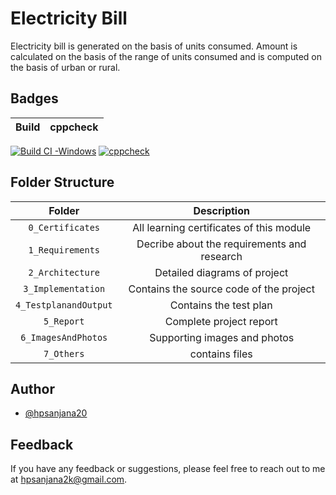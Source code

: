 # Electricity Bill
Electricity bill is generated on the basis of units consumed. Amount is calculated on the basis of the range of units consumed and is computed on the basis of urban or rural.


## Badges
|Build|cppcheck|
|:--:|:--:|

[![Build CI -Windows](https://github.com/hpsanjana20/M1_Electricity_Bill/actions/workflows/windows.yml/badge.svg)](https://github.com/hpsanjana20/M1_Electricity_Bill/actions/workflows/windows.yml)
[![cppcheck](https://github.com/hpsanjana20/M1_Electricity_Bill/actions/workflows/cppcheck.yml/badge.svg)](https://github.com/hpsanjana20/M1_Electricity_Bill/actions/workflows/cppcheck.yml)

## Folder Structure
|Folder|Description|
|:--:|:--:|
|`0_Certificates`| All learning certificates of this module|
|`1_Requirements`| Decribe about the requirements and research|
|`2_Architecture`| Detailed diagrams of project|
|`3_Implementation`| Contains the source code of the project|
|`4_TestplanandOutput`| Contains the test plan|
|`5_Report`| Complete project report|
|`6_ImagesAndPhotos`| Supporting images and photos|
|`7_Others`| contains files |


## Author

- [@hpsanjana20](https://www.github.com/hpsanjana20)

## Feedback

If you have any feedback or suggestions, please feel free to reach out to me at hpsanjana2k@gmail.com.

